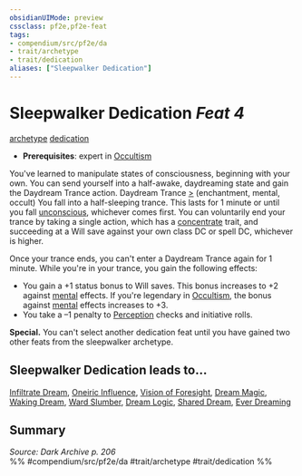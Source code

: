 ```yaml
---
obsidianUIMode: preview
cssclass: pf2e,pf2e-feat
tags:
- compendium/src/pf2e/da
- trait/archetype
- trait/dedication
aliases: ["Sleepwalker Dedication"]
---
```

# Sleepwalker Dedication  *Feat 4*  
[archetype](archetype.md "Archetype Feat Trait")  [dedication](dedication.md "Dedication Feat Trait")  

- **Prerequisites**: expert in [Occultism](skills.md#Occultism)

You've learned to manipulate states of consciousness, beginning with your own. You can send yourself into a half-awake, daydreaming state and gain the Daydream Trance action. Daydream Trance [>](chapter-9-playing-the-game.md#Actions "Single Action") (enchantment, mental, occult) You fall into a half-sleeping trance. This lasts for 1 minute or until you fall [unconscious](conditions.md#Unconscious), whichever comes first. You can voluntarily end your trance by taking a single action, which has a [concentrate](concentrate.md "Concentrate Action & Ability Trait") trait, and succeeding at a Will save against your own class DC or spell DC, whichever is higher.

Once your trance ends, you can't enter a Daydream Trance again for 1 minute. While you're in your trance, you gain the following effects:

- You gain a +1 status bonus to Will saves. This bonus increases to +2 against [mental](mental.md "Mental Effect Trait") effects. If you're legendary in [Occultism](skills.md#Occultism), the bonus against [mental](mental.md "Mental Effect Trait") effects increases to +3.
- You take a –1 penalty to [Perception](skills.md#Perception) checks and initiative rolls.

**Special.** You can't select another dedication feat until you have gained two other feats from the sleepwalker archetype.

## Sleepwalker Dedication leads to...

[Infiltrate Dream](infiltrate-dream-da.md), [Oneiric Influence](oneiric-influence-da.md), [Vision of Foresight](vision-of-foresight-da.md), [Dream Magic](dream-magic-da.md), [Waking Dream](Reference/Compendium/Feats/waking-dream-da.md), [Ward Slumber](ward-slumber-da.md), [Dream Logic](dream-logic-da.md), [Shared Dream](shared-dream-da.md), [Ever Dreaming](ever-dreaming-da.md)

## Summary

*Source: Dark Archive p. 206*  
%% #compendium/src/pf2e/da #trait/archetype #trait/dedication %%